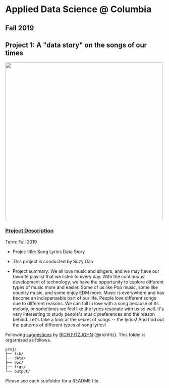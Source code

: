 # Applied Data Science @ Columbia
## Fall 2019
## Project 1: A "data story" on the songs of our times

<img src="https://www.google.com/url?sa=i&source=images&cd=&ved=2ahUKEwi94qOM89_kAhVhTd8KHa7MAn0QjRx6BAgBEAQ&url=https%3A%2F%2Fwww.tes.com%2Flessons%2Fuq63M5QZv7lxXQ%2Fmood-in-music-plus-art-for-grade-3&psig=AOvVaw1rAKeRtaKH8tZfklauOama&ust=1569086018876922" width="500">

### [Project Description](doc/)

Term: Fall 2019

+ Projec title: Song Lyrics Data Story
+ This project is conducted by Suzy Gao

+ Project summary: We all love music and singers, and we may have our favorite playlist that we listen to every day. With the continuous development of technology, we have the opportunity to explore different types of music more and easier. Some of us like Pop music, some like country music, and some enjoy EDM more. Music is everywhere and has become an indispensable part of our life. People love different songs due to different reasons. We can fall in love with a song because of its melody, or sometimes we feel like the lyrics resonate with us so well. It's very interesting to study people's music preferences and the reason behind. Let's take a look at the secret of songs -- the lyrics! And find out the patterns of different types of song lyrics!

Following [suggestions](http://nicercode.github.io/blog/2013-04-05-projects/) by [RICH FITZJOHN](http://nicercode.github.io/about/#Team) (@richfitz). This folder is orgarnized as follows.

```
proj/
├── lib/
├── data/
├── doc/
├── figs/
└── output/
```

Please see each subfolder for a README file.
